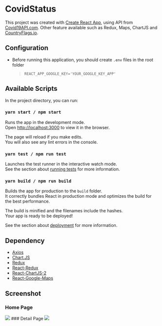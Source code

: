 # CovidStatus

This project was created with [Create React App](https://github.com/facebook/create-react-app), using API from [Covid19API.com](https://api.covid19api.com/). Other feature available such as Redux, Maps, ChartJS and [CountryFlags.io](https://www.countryflags.io/).

## Configuration
- Before running this application, you should create `.env` files in the root folder
  > `REACT_APP_GOOGLE_KEY='YOUR_GOOGLE_KEY_APP'`

## Available Scripts

In the project directory, you can run:

### `yarn start / npm start`

Runs the app in the development mode.\
Open [http://localhost:3000](http://localhost:3000) to view it in the browser.

The page will reload if you make edits.\
You will also see any lint errors in the console.

### `yarn test / npm run test`

Launches the test runner in the interactive watch mode.\
See the section about [running tests](https://facebook.github.io/create-react-app/docs/running-tests) for more information.

### `yarn build / npm run build `

Builds the app for production to the `build` folder.\
It correctly bundles React in production mode and optimizes the build for the best performance.

The build is minified and the filenames include the hashes.\
Your app is ready to be deployed!

See the section about [deployment](https://facebook.github.io/create-react-app/docs/deployment) for more information.

## Dependency
- [Axios](https://www.npmjs.com/package/axios)
- [Chart.JS](https://www.npmjs.com/package/chart.js)
- [Redux](https://www.npmjs.com/package/redux)
- [React-Redux](https://www.npmjs.com/package/react-redux)
- [React-ChartJS-2](https://www.npmjs.com/package/react-chartjs-2)
- [React-Google-Maps](https://www.npmjs.com/package/react-google-maps)


## Screenshot
### Home Page
<img src="https://i.ibb.co/cwBV92w/Covid19-Status-Home.png"/>
### Detail Page
<img src="https://i.ibb.co/jZfNP0H/Covid19-Status-Details.png"/>
